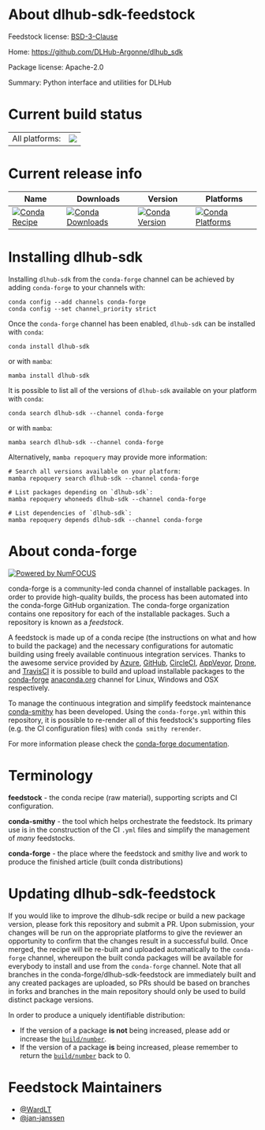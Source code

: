 About dlhub-sdk-feedstock
=========================

Feedstock license: [BSD-3-Clause](https://github.com/conda-forge/dlhub-sdk-feedstock/blob/main/LICENSE.txt)

Home: https://github.com/DLHub-Argonne/dlhub_sdk

Package license: Apache-2.0

Summary: Python interface and utilities for DLHub

Current build status
====================


<table><tr><td>All platforms:</td>
    <td>
      <a href="https://dev.azure.com/conda-forge/feedstock-builds/_build/latest?definitionId=16691&branchName=main">
        <img src="https://dev.azure.com/conda-forge/feedstock-builds/_apis/build/status/dlhub-sdk-feedstock?branchName=main">
      </a>
    </td>
  </tr>
</table>

Current release info
====================

| Name | Downloads | Version | Platforms |
| --- | --- | --- | --- |
| [![Conda Recipe](https://img.shields.io/badge/recipe-dlhub--sdk-green.svg)](https://anaconda.org/conda-forge/dlhub-sdk) | [![Conda Downloads](https://img.shields.io/conda/dn/conda-forge/dlhub-sdk.svg)](https://anaconda.org/conda-forge/dlhub-sdk) | [![Conda Version](https://img.shields.io/conda/vn/conda-forge/dlhub-sdk.svg)](https://anaconda.org/conda-forge/dlhub-sdk) | [![Conda Platforms](https://img.shields.io/conda/pn/conda-forge/dlhub-sdk.svg)](https://anaconda.org/conda-forge/dlhub-sdk) |

Installing dlhub-sdk
====================

Installing `dlhub-sdk` from the `conda-forge` channel can be achieved by adding `conda-forge` to your channels with:

```
conda config --add channels conda-forge
conda config --set channel_priority strict
```

Once the `conda-forge` channel has been enabled, `dlhub-sdk` can be installed with `conda`:

```
conda install dlhub-sdk
```

or with `mamba`:

```
mamba install dlhub-sdk
```

It is possible to list all of the versions of `dlhub-sdk` available on your platform with `conda`:

```
conda search dlhub-sdk --channel conda-forge
```

or with `mamba`:

```
mamba search dlhub-sdk --channel conda-forge
```

Alternatively, `mamba repoquery` may provide more information:

```
# Search all versions available on your platform:
mamba repoquery search dlhub-sdk --channel conda-forge

# List packages depending on `dlhub-sdk`:
mamba repoquery whoneeds dlhub-sdk --channel conda-forge

# List dependencies of `dlhub-sdk`:
mamba repoquery depends dlhub-sdk --channel conda-forge
```


About conda-forge
=================

[![Powered by
NumFOCUS](https://img.shields.io/badge/powered%20by-NumFOCUS-orange.svg?style=flat&colorA=E1523D&colorB=007D8A)](https://numfocus.org)

conda-forge is a community-led conda channel of installable packages.
In order to provide high-quality builds, the process has been automated into the
conda-forge GitHub organization. The conda-forge organization contains one repository
for each of the installable packages. Such a repository is known as a *feedstock*.

A feedstock is made up of a conda recipe (the instructions on what and how to build
the package) and the necessary configurations for automatic building using freely
available continuous integration services. Thanks to the awesome service provided by
[Azure](https://azure.microsoft.com/en-us/services/devops/), [GitHub](https://github.com/),
[CircleCI](https://circleci.com/), [AppVeyor](https://www.appveyor.com/),
[Drone](https://cloud.drone.io/welcome), and [TravisCI](https://travis-ci.com/)
it is possible to build and upload installable packages to the
[conda-forge](https://anaconda.org/conda-forge) [anaconda.org](https://anaconda.org/)
channel for Linux, Windows and OSX respectively.

To manage the continuous integration and simplify feedstock maintenance
[conda-smithy](https://github.com/conda-forge/conda-smithy) has been developed.
Using the ``conda-forge.yml`` within this repository, it is possible to re-render all of
this feedstock's supporting files (e.g. the CI configuration files) with ``conda smithy rerender``.

For more information please check the [conda-forge documentation](https://conda-forge.org/docs/).

Terminology
===========

**feedstock** - the conda recipe (raw material), supporting scripts and CI configuration.

**conda-smithy** - the tool which helps orchestrate the feedstock.
                   Its primary use is in the construction of the CI ``.yml`` files
                   and simplify the management of *many* feedstocks.

**conda-forge** - the place where the feedstock and smithy live and work to
                  produce the finished article (built conda distributions)


Updating dlhub-sdk-feedstock
============================

If you would like to improve the dlhub-sdk recipe or build a new
package version, please fork this repository and submit a PR. Upon submission,
your changes will be run on the appropriate platforms to give the reviewer an
opportunity to confirm that the changes result in a successful build. Once
merged, the recipe will be re-built and uploaded automatically to the
`conda-forge` channel, whereupon the built conda packages will be available for
everybody to install and use from the `conda-forge` channel.
Note that all branches in the conda-forge/dlhub-sdk-feedstock are
immediately built and any created packages are uploaded, so PRs should be based
on branches in forks and branches in the main repository should only be used to
build distinct package versions.

In order to produce a uniquely identifiable distribution:
 * If the version of a package **is not** being increased, please add or increase
   the [``build/number``](https://docs.conda.io/projects/conda-build/en/latest/resources/define-metadata.html#build-number-and-string).
 * If the version of a package **is** being increased, please remember to return
   the [``build/number``](https://docs.conda.io/projects/conda-build/en/latest/resources/define-metadata.html#build-number-and-string)
   back to 0.

Feedstock Maintainers
=====================

* [@WardLT](https://github.com/WardLT/)
* [@jan-janssen](https://github.com/jan-janssen/)

